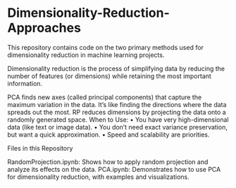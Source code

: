 # Dimensionality-Reduction-Approaches
This repository contains code on the two primary methods used for dimensionality reduction in machine learning projects. 

Dimensionality reduction is the process of simplifying data by reducing the number of features (or dimensions) while retaining the most important information.

PCA finds new axes (called principal components) that capture the maximum variation in the data. It’s like finding the directions where the data spreads out the most.
RP reduces dimensions by projecting the data onto a randomly generated space.
When to Use:
	•	You have very high-dimensional data (like text or image data).
	•	You don’t need exact variance preservation, but want a quick approximation.
	•	Speed and scalability are priorities.

Files in this Repository

RandomProjection.ipynb: Shows how to apply random projection and analyze its effects on the data.
PCA.ipynb: Demonstrates how to use PCA for dimensionality reduction, with examples and visualizations.
